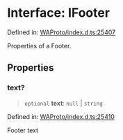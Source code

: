 # Interface: IFooter

Defined in: [WAProto/index.d.ts:25407](https://github.com/Fokusdotid/bail/blob/c004679536d41fcf32da31cecf70d3991dfa31b5/WAProto/index.d.ts#L25407)

Properties of a Footer.

## Properties

### text?

> `optional` **text**: `null` \| `string`

Defined in: [WAProto/index.d.ts:25410](https://github.com/Fokusdotid/bail/blob/c004679536d41fcf32da31cecf70d3991dfa31b5/WAProto/index.d.ts#L25410)

Footer text
